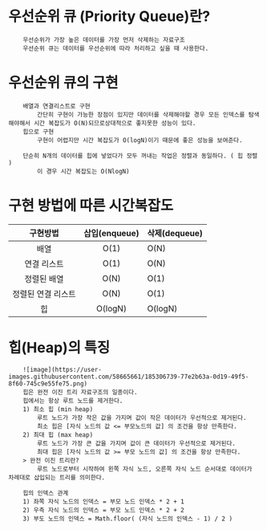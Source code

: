 # 우선순위 큐 (Priority Queue)란?
~~~
    우선순위가 가장 높은 데이터를 가장 먼저 삭제하는 자료구조
    우선순위 큐는 데이터를 우선순위에 따라 처리하고 싶을 때 사용한다.
~~~

# 우선순위 큐의 구현
~~~
    배열과 연결리스트로 구현
        간단히 구현이 가능한 장점이 있지만 데이터를 삭제해야할 경우 모든 인덱스를 탐색해야해서 시간 복잡도가 O(N)되므로상대적으로 좋지못한 성능이 있다.
    힙으로 구현
        구현이 어렵지만 시간 복잡도가 O(logN)이기 때문에 좋은 성능을 보여준다.

    단순히 N개의 데이터를 힙에 넣었다가 모두 꺼내는 작업은 정렬과 동일하다. ( 힙 정렬 )
        이 경우 시간 복잡도는 O(NlogN)
~~~

# 구현 방법에 따른 시간복잡도

| 구현방법 | 삽입(enqueue) | 삭제(dequeue)
| :----: | :---: | ----------- 
| 배열 | O(1) | O(N)
| 연결 리스트 | O(1) | O(N)
| 정렬된 배열 | O(N) | O(1)
| 정렬된 연결 리스트 | O(N) | O(1)
| 힙 | O(logN) | O(logN)

# 힙(Heap)의 특징
~~~
    ![image](https://user-images.githubusercontent.com/58665661/185306739-77e2b63a-0d19-49f5-8f60-745c9e55fe75.png)
    힙은 완전 이진 트리 자료구조의 일종이다.
    힙에서는 항상 루트 노드를 제거한다.
    1) 최소 힙 (min heap)
        루트 노드가 가장 작은 값을 가지며 값이 작은 데이터가 우선적으로 제거된다.
        최소 힙은 [자식 노드의 값 <= 부모노드의 값] 의 조건을 항상 만족한다.
    2) 최대 힙 (max heap)
        루트 노드가 가장 큰 값을 가지며 값이 큰 데이터가 우선적으로 제거된다.
        최대 힙은 [자식 노드의 값 >= 부모 노드의 값] 의 조건을 항상 만족한다.
    > 완전 이진 트리란?
        루트 노드로부터 시작하여 왼쪽 자식 노드, 오른쪽 자식 노드 순서대로 데이터가 차례대로 삽입되는 트리를 의미한다.

    힙의 인덱스 관계
    1) 좌쪽 자식 노드의 인덱스 = 부모 노드 인덱스 * 2 + 1
    2) 우측 자식 노드의 인덱스 = 부모 노드 인덱스 * 2 + 2
    3) 부도 노드의 인덱스 = Math.floor( (자식 노드의 인덱스 - 1) / 2 )
    
~~~